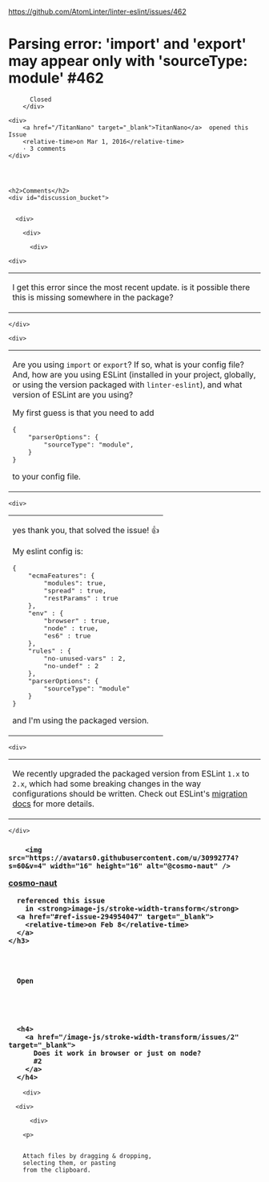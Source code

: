 <a href="https://github.com/AtomLinter/linter-eslint/issues/462">https://github.com/AtomLinter/linter-eslint/issues/462</a><div id="articleHeader"><h1>              Parsing error: 'import' and 'export' may appear only with 'sourceType: module'            #462    </h1></div>


  <div>
    <div>
        <div>
          
          Closed
        </div>
    
    <div>
        <a href="/TitanNano" target="_blank">TitanNano</a>  opened this Issue
        <relative-time>on Mar 1, 2016</relative-time>
        · 3 comments
    </div>
  



    <h2>Comments</h2>
    <div id="discussion_bucket">
      

      <div>

        <div>

          <div>
            




            
<div>
  <div id="issue-137601549">

    



    <div>

      
<table>
  <tbody>
    <tr>
      <td>
          <p>I get this error since the most recent update. is it possible there this is missing somewhere in the package?</p>
      </td>
    </tr>
  </tbody>
</table>


        



    </div>

  


          

          


  


  
<div>
    
<div>
  




  
<div>
    
  <div id="issuecomment-190768439">

    



    <div>

      
<table>
  <tbody>
    <tr>
      <td>
          <p>Are you using <code>import</code> or <code>export</code>?  If so, what is your config file?  And, how are you using ESLint (installed in your project, globally, or using the version packaged with <code>linter-eslint</code>), and what version of ESLint are you using?</p>
<p>My first guess is that you need to add</p>
<div><pre>{
    "parserOptions": {
        "sourceType": "module",
    }
}</pre></div>
<p>to your config file.</p>
      </td>
    </tr>
  </tbody>
</table>


        



    

  






  
<div>
    
<div>
  




  
<div>
    
  <div id="issuecomment-190770417">

    



    <div>

      
<table>
  <tbody>
    <tr>
      <td>
          <p>yes thank you, that solved the issue! <g-emoji>👍</g-emoji></p>
<p>My eslint config is:</p>
<div><pre>{
    "ecmaFeatures": {
        "modules": true,
        "spread" : true,
        "restParams" : true
    },
    "env" : {
        "browser" : true,
        "node" : true,
        "es6" : true
    },
    "rules" : {
        "no-unused-vars" : 2,
        "no-undef" : 2
    },
    "parserOptions": {
        "sourceType": "module"
    }
}</pre></div>
<p>and I'm using the packaged version.</p>
      </td>
    </tr>
  </tbody>
</table>


        



    

  






  


  
<div>
    
<div>
  




  
<div>
    
  <div id="issuecomment-190797380">

    



    <div>

      
<table>
  <tbody>
    <tr>
      <td>
          <p>We recently upgraded the packaged version from ESLint <code>1.x</code> to <code>2.x</code>, which had some breaking changes in the way configurations should be written.  Check out ESLint's <a href="http://eslint.org/docs/user-guide/migrating-to-2.0.0#language-options" target="_blank">migration docs</a> for more details.</p>
      </td>
    </tr>
  </tbody>
</table>


        



    </div>

  






  


  
<div>
    <div>
        <h3 id="ref-issue-294954047">
      
        
      
        <img src="https://avatars0.githubusercontent.com/u/30992774?s=60&v=4" width="16" height="16" alt="@cosmo-naut" />
  <a href="/cosmo-naut" target="_blank">cosmo-naut</a>
  

      referenced this issue
        in <strong>image-js/stroke-width-transform</strong>
      <a href="#ref-issue-294954047" target="_blank">
        <relative-time>on Feb 8</relative-time>
      </a>
    </h3>

  
    
          
      Open
    



    
      <h4>
        <a href="/image-js/stroke-width-transform/issues/2" target="_blank">
          Does it work in browser or just on node?
          #2
        </a>
      </h4>
    

    


  

</div>













        


        <div>
              
<div>
  

    
      



      <div>
        
          <div>
  


  
  <div>

    

    

        <p>
    
    
        Attach files by dragging & dropping,
        selecting them, or pasting
        from the clipboard.
    
    
    
    
    
    
    
    
    
  </p>


    
  </div>

  

  


  


          
      




        
      

    
    
  